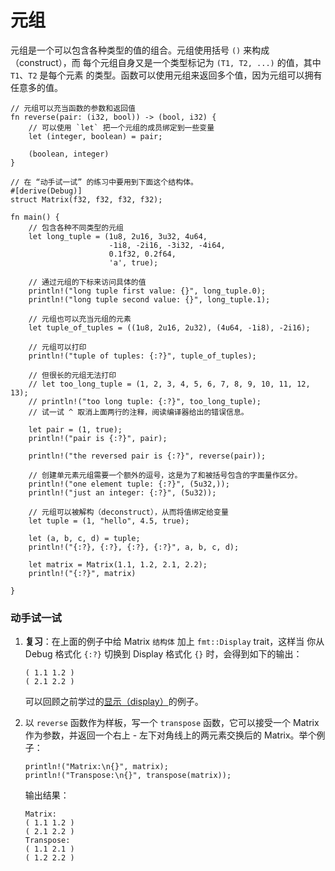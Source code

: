 # 元组

元组是一个可以包含各种类型的值的组合。元组使用括号 `()` 来构成（construct），而
每个元组自身又是一个类型标记为 `(T1, T2, ...)` 的值，其中 `T1`、`T2` 是每个元素
的类型。函数可以使用元组来返回多个值，因为元组可以拥有任意多的值。

```rust,editable
// 元组可以充当函数的参数和返回值
fn reverse(pair: (i32, bool)) -> (bool, i32) {
    // 可以使用 `let` 把一个元组的成员绑定到一些变量
    let (integer, boolean) = pair;

    (boolean, integer)
}

// 在 “动手试一试” 的练习中要用到下面这个结构体。
#[derive(Debug)]
struct Matrix(f32, f32, f32, f32);

fn main() {
    // 包含各种不同类型的元组
    let long_tuple = (1u8, 2u16, 3u32, 4u64,
                      -1i8, -2i16, -3i32, -4i64,
                      0.1f32, 0.2f64,
                      'a', true);

    // 通过元组的下标来访问具体的值
    println!("long tuple first value: {}", long_tuple.0);
    println!("long tuple second value: {}", long_tuple.1);

    // 元组也可以充当元组的元素
    let tuple_of_tuples = ((1u8, 2u16, 2u32), (4u64, -1i8), -2i16);

    // 元组可以打印
    println!("tuple of tuples: {:?}", tuple_of_tuples);
    
    // 但很长的元组无法打印
    // let too_long_tuple = (1, 2, 3, 4, 5, 6, 7, 8, 9, 10, 11, 12, 13);
    // println!("too long tuple: {:?}", too_long_tuple);
    // 试一试 ^ 取消上面两行的注释，阅读编译器给出的错误信息。
    
    let pair = (1, true);
    println!("pair is {:?}", pair);

    println!("the reversed pair is {:?}", reverse(pair));

    // 创建单元素元组需要一个额外的逗号，这是为了和被括号包含的字面量作区分。
    println!("one element tuple: {:?}", (5u32,));
    println!("just an integer: {:?}", (5u32));

    // 元组可以被解构（deconstruct），从而将值绑定给变量
    let tuple = (1, "hello", 4.5, true);

    let (a, b, c, d) = tuple;
    println!("{:?}, {:?}, {:?}, {:?}", a, b, c, d);

    let matrix = Matrix(1.1, 1.2, 2.1, 2.2);
    println!("{:?}", matrix)

}
```

### 动手试一试

 1. **复习**：在上面的例子中给 Matrix `结构体` 加上 `fmt::Display` trait，这样当
    你从 Debug 格式化 `{:?}` 切换到 Display 格式化 `{}` 时，会得到如下的输出：
	
     ```text
     ( 1.1 1.2 )
     ( 2.1 2.2 )
     ```
	 
     可以回顾之前学过的[显示（display）][print_display]的例子。
 2. 以 `reverse` 函数作为样板，写一个 `transpose` 函数，它可以接受一个 Matrix
     作为参数，并返回一个右上 - 左下对角线上的两元素交换后的 Matrix。举个例子：
	 
     ```rust,ignore
     println!("Matrix:\n{}", matrix);
     println!("Transpose:\n{}", transpose(matrix));
     ```
	 
     输出结果：
	 
     ```text
     Matrix:
     ( 1.1 1.2 )
     ( 2.1 2.2 )
     Transpose:
     ( 1.1 2.1 )
     ( 1.2 2.2 )
     ```

[print_display]: ./hello/print/print_display.html
